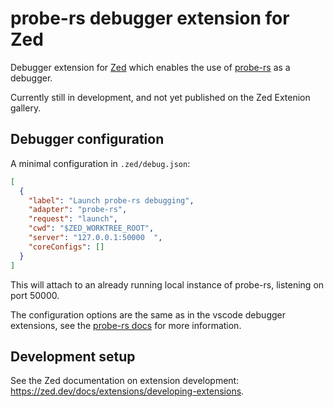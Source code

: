 # probe-rs debugger extension for Zed

Debugger extension for [Zed](https://zed.dev) which enables the use of [probe-rs](https://probe.rs) as a debugger.

Currently still in development, and not yet published on the Zed Extenion gallery.

## Debugger configuration

A minimal configuration in `.zed/debug.json`:

```json
[
  {
    "label": "Launch probe-rs debugging",
    "adapter": "probe-rs",
    "request": "launch",
    "cwd": "$ZED_WORKTREE_ROOT",
    "server": "127.0.0.1:50000  ",
    "coreConfigs": []
  }
]
```

This will attach to an already running local instance of probe-rs, listening on port 50000.

The configuration options are the same as in the vscode debugger extensions, see the [probe-rs docs](https://probe.rs/docs/tools/debugger/) for more information.


## Development setup

See the Zed documentation on extension development: <https://zed.dev/docs/extensions/developing-extensions>.
